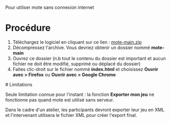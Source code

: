 Pour utiliser mote sans connexion internet

# Procédure

1. Téléchargez le logiciel en cliquant sur ce lien : [mote-main.zip](https://github.com/LeonLenclos/mote/archive/refs/heads/main.zip)
2. Décompressez l'archive. Vous devriez obtenir un dossier nommé **mote-main**
3. Ouvrez ce dossier (n.b tout le contenu du dossier est important et aucun fichier ne doit être modifié, supprimé ou déplacé du dossier)
4. Faites clic-droit sur le fichier nommé **index.html** et choisissez **Ouvrir avec > Firefox** ou **Ouvrir avec > Google Chrome**

# Limitations

Seule limitation connue pour l'instant : la fonction **Exporter mon jeu** ne fonctionne pas quand mote est utilisé sans serveur.

Dans le cadre d'un atelier, les participants devront exporter leur jeu en XML et l'intervenant utilisera le fichier XML pour créer l'export final.